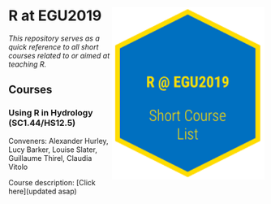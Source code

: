 # R at EGU2019  <img src="r_at_egu_logo.png" align="right"  width = "300px" />

*This repository serves as a quick reference to all short courses related to or aimed at teaching R.*

## Courses

### Using R in Hydrology (SC1.44/HS12.5)
Conveners: Alexander Hurley, Lucy Barker, Louise Slater, Guillaume Thirel, Claudia Vitolo

Course description: [Click here](updated asap)

### 
